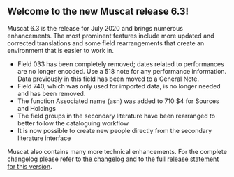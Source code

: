 ## Welcome to the new Muscat release 6.3!

Muscat 6.3 is the release for July 2020 and brings numerous enhancements. The most prominent features include more updated and corrected translations and some field rearrangements that create an environment that is easier to work in.

* Field 033 has been completely removed; dates related to performances are no longer encoded. Use a 518 note for any performance information. Data previously in this field has been moved to a General Note.
* Field 740, which was only used for imported data, is no longer needed and has been removed.
* The function Associated name (asn) was added to 710 $4 for Sources and Holdings
* The field groups in the secondary literature have been rearranged to better follow the cataloguing workflow
* It is now possible to create new people directly from the secondary literature interface

Muscat also contains many more technical enhancements. For the complete changelog please refer to [the changelog](https://github.com/rism-ch/muscat/blob/master/CHANGELOG) and to the full [release statement for this version](https://github.com/rism-ch/muscat/releases/tag/v6.3).